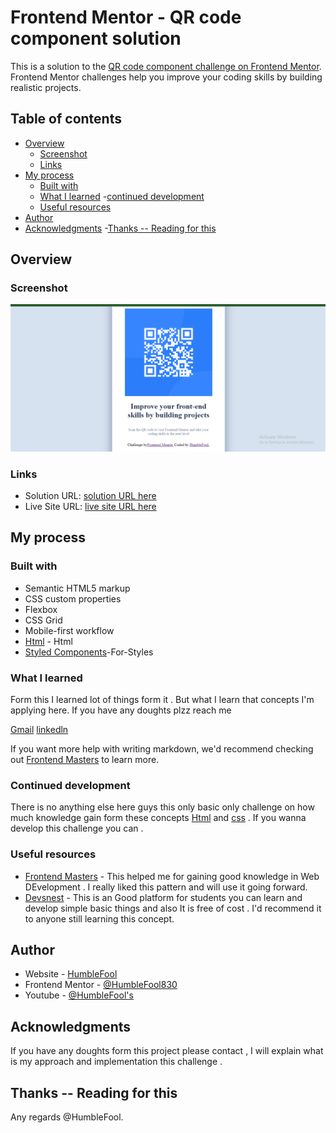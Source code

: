 # Frontend Mentor - QR code component solution

This is a solution to the [QR code component challenge on Frontend Mentor](https://www.frontendmentor.io/challenges/qr-code-component-iux_sIO_H). Frontend Mentor challenges help you improve your coding skills by building realistic projects. 

## Table of contents

- [Overview](#overview)
  - [Screenshot](#screenshot)
  - [Links](#links)
- [My process](#my-process)
  - [Built with](#built-with)
  - [What I learned](#what-i-learned)
  -[continued development](#continued-development)
  - [Useful resources](#useful-resources)
- [Author](#author)
- [Acknowledgments](#acknowledgments)
-[Thanks -- Reading for this ](#thanks----reading-for-this)


## Overview

### Screenshot

![ScreenShot](https://github.com/HumbleFool830/Qr-code-component-solution/blob/main/images/Screenshot%20(29).png)


### Links

- Solution URL: [solution URL here](https://github.com/HumbleFool830/Qr-code-component-solution/)
- Live Site URL: [live site URL here](https://qr-solution-humblefool.netlify.app/)


## My process

### Built with

- Semantic HTML5 markup
- CSS custom properties
- Flexbox
- CSS Grid
- Mobile-first workflow
- [Html](https://htmlreference.io/) - Html
- [Styled Components](https://styled-components.com/)-For-Styles


### What I learned

Form this I learned lot of things form it . But what I learn that concepts I'm applying here. If you have any doughts plzz reach me 


[Gmail](sunilkatta830@gmail.com)
[linkedln](https://www.linkedin.com/in/humble-fool-61247b241/)



If you want more help with writing markdown, we'd recommend checking out [Frontend Masters](https://frontendmasters.com/) to learn more.


### Continued development

There is no anything else here guys this only basic only challenge on how much knowledge gain form these concepts [Html](https://htmlreference.io) and [css](https://styled-components.com/) . If you wanna develop this challenge you can .


### Useful resources

- [Frontend Masters](https://frontendmasters.com/) - This helped me for gaining good knowledge in Web DEvelopment . I really liked this pattern and will use it going forward.
- [Devsnest](https://www.Devsnest.in) - This is an Good platform for students you can learn and develop simple basic things and also It is free of cost . I'd recommend it to anyone still learning this concept.



## Author

- Website - [HumbleFool](https://www.linkedin.com/in/humble-fool-61247b241/)
- Frontend Mentor - [@HumbleFool830](https://www.frontendmentor.io/profile/HumbleFool830)
- Youtube - [@HumbleFool's](https://www.youtube.com/channel/UC5xHbfOO3MGoqvEazLygK5g)



## Acknowledgments


If you have any doughts form this project please contact , I will explain what is my approach and implementation this challenge .


## Thanks -- Reading for this 

Any regards 
@HumbleFool.
